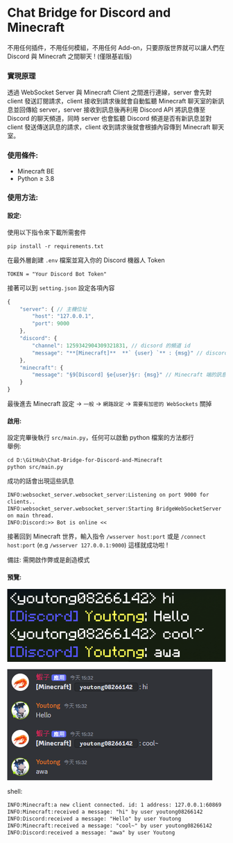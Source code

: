 # Chat Bridge for Discord and Minecraft
不用任何插件，不用任何模組，不用任何 Add-on，只要原版世界就可以讓人們在 Discord 與 Minecraft 之間聊天 ! (僅限基岩版)

### 實現原理
透過 WebSocket Server 與 Minecraft Client 之間進行連線，server 會先對 client 發送訂閱請求，client 接收到請求後就會自動監聽 Minecraft 聊天室的新訊息並回傳給 server，server 接收到訊息後再利用 Discord API 將訊息傳至 Discord 的聊天頻道，同時 server 也會監聽 Discord 頻道是否有新訊息並對 client 發送傳送訊息的請求，client 收到請求後就會根據內容傳到 Minecraft 聊天室。

### 使用條件:
* Minecraft BE
* Python $\ge$ 3.8

### 使用方法:

#### 設定:

使用以下指令來下載所需套件
``` 
pip install -r requirements.txt 
```

在最外層創建 `.env` 檔案並寫入你的 Discord 機器人 Token
```
TOKEN = "Your Discord Bot Token"
```

接著可以到 `setting.json` 設定各項內容
```js
{
    "server": { // 主機位址
        "host": "127.0.0.1",
        "port": 9000
    },
    "discord": {
        "channel": 1259342904309321831, // dicsord 的頻道 id
        "message": "**[Minecraft]**  **` {user} `** : {msg}" // discord 端的訊息的樣板 {user} 是名字 {msg} 則是訊息
    },
    "minecraft": {
        "message": "§9[Discord] §e{user}§r: {msg}" // Minecraft 端的訊息樣板，同上
    }
}
```

最後進去 Minecraft 設定 -> `一般` -> `網路設定` -> `需要有加密的 WebSockets` 關掉 

#### 啟用:
設定完畢後執行 `src/main.py`，任何可以啟動 python 檔案的方法都行 \
舉例:
```shell
cd D:\GitHub\Chat-Bridge-for-Discord-and-Minecraft
python src/main.py
```
成功的話會出現這些訊息
```shell
INFO:websocket_server.websocket_server:Listening on port 9000 for clients..
INFO:websocket_server.websocket_server:Starting BridgeWebSocketServer on main thread.
INFO:Discord:>> Bot is online <<
```

接著回到 Minecraft 世界，輸入指令 `/wsserver host:port` 或是 `/connect host:port` (e.g `/wsserver 127.0.0.1:9000`) 這樣就成功啦 !

備註: 需開啟作弊或是創造模式

#### 預覽:
![alt text](assets/chat1.png)

![alt text](assets/chat2.png)

shell:
```
INFO:Minecraft:a new client connected. id: 1 address: 127.0.0.1:60869
INFO:Minecraft:received a message: "hi" by user youtong08266142
INFO:Discord:received a message: "Hello" by user Youtong
INFO:Minecraft:received a message: "cool~" by user youtong08266142
INFO:Discord:received a message: "awa" by user Youtong
```
